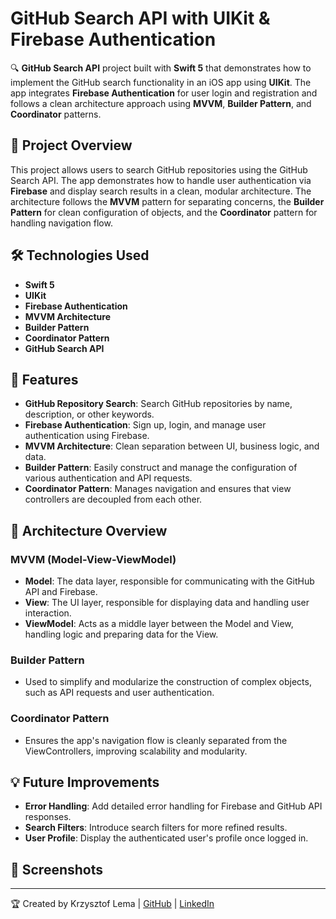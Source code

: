 
# GitHub Search API with UIKit & Firebase Authentication

🔍 **GitHub Search API** project built with **Swift 5** that demonstrates how to implement the GitHub search functionality in an iOS app using **UIKit**. The app integrates **Firebase Authentication** for user login and registration and follows a clean architecture approach using **MVVM**, **Builder Pattern**, and **Coordinator** patterns.

## 🚀 Project Overview

This project allows users to search GitHub repositories using the GitHub Search API. The app demonstrates how to handle user authentication via **Firebase** and display search results in a clean, modular architecture. The architecture follows the **MVVM** pattern for separating concerns, the **Builder Pattern** for clean configuration of objects, and the **Coordinator** pattern for handling navigation flow.

## 🛠 Technologies Used

- **Swift 5**
- **UIKit**
- **Firebase Authentication**
- **MVVM Architecture**
- **Builder Pattern**
- **Coordinator Pattern**
- **GitHub Search API**

## 🔑 Features

- **GitHub Repository Search**: Search GitHub repositories by name, description, or other keywords.
- **Firebase Authentication**: Sign up, login, and manage user authentication using Firebase.
- **MVVM Architecture**: Clean separation between UI, business logic, and data.
- **Builder Pattern**: Easily construct and manage the configuration of various authentication and API requests.
- **Coordinator Pattern**: Manages navigation and ensures that view controllers are decoupled from each other.

## 🧩 Architecture Overview

### **MVVM (Model-View-ViewModel)**

- **Model**: The data layer, responsible for communicating with the GitHub API and Firebase.
- **View**: The UI layer, responsible for displaying data and handling user interaction.
- **ViewModel**: Acts as a middle layer between the Model and View, handling logic and preparing data for the View.

### **Builder Pattern**

- Used to simplify and modularize the construction of complex objects, such as API requests and user authentication.

### **Coordinator Pattern**

- Ensures the app's navigation flow is cleanly separated from the ViewControllers, improving scalability and modularity.

## 💡 Future Improvements

- **Error Handling**: Add detailed error handling for Firebase and GitHub API responses.
- **Search Filters**: Introduce search filters for more refined results.
- **User Profile**: Display the authenticated user's profile once logged in.

## 📱 Screenshots


---

🏆 Created by Krzysztof Lema | [GitHub](https://github.com/KrzysztofLema) | [LinkedIn](https://www.linkedin.com/in/krzysztoflema/)
